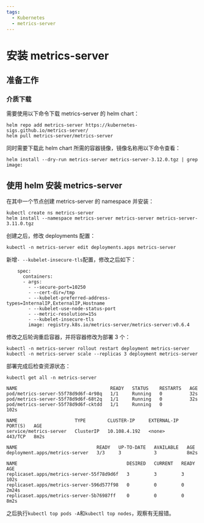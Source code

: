 ```yaml
---
tags:
  - Kubernetes
  - metrics-server
---
```


# 安装 metrics-server

## 准备工作

### 介质下载

需要使用以下命令下载 metrics-server 的 helm chart：

```
helm repo add metrics-server https://kubernetes-sigs.github.io/metrics-server/
helm pull metrics-server/metrics-server
```

同时需要下载此 helm chart 所需的容器镜像，镜像名称用以下命令查看：

```
helm install --dry-run metrics-server metrics-server-3.12.0.tgz | grep image:
```

## 使用 helm 安装 metrics-server

在其中一个节点创建 metrics-server 的 namespace 并安装：

```
kubectl create ns metrics-server
helm install --namespace metrics-server metrics-server metrics-server-3.11.0.tgz
```

创建之后，修改 deployments 配置：

```
kubectl -n metrics-server edit deployments.apps metrics-server
```

新增`- --kubelet-insecure-tls`配置，修改之后如下：

```
    spec:
      containers:
      - args:
        - --secure-port=10250
        - --cert-dir=/tmp
        - --kubelet-preferred-address-types=InternalIP,ExternalIP,Hostname
        - --kubelet-use-node-status-port
        - --metric-resolution=15s
        - --kubelet-insecure-tls
        image: registry.k8s.io/metrics-server/metrics-server:v0.6.4
```

修改之后轮询重启容器，并将容器修改为部署 3 个：

```
kubectl -n metrics-server rollout restart deployment metrics-server
kubectl -n metrics-server scale --replicas 3 deployment metrics-server
```

部署完成后检查资源状态：

```
kubectl get all -n metrics-server
```

```
NAME                                  READY   STATUS    RESTARTS   AGE
pod/metrics-server-55f78d9d6f-4r98q   1/1     Running   0          32s
pod/metrics-server-55f78d9d6f-68t2q   1/1     Running   0          32s
pod/metrics-server-55f78d9d6f-cktdd   1/1     Running   0          102s

NAME                     TYPE        CLUSTER-IP     EXTERNAL-IP   PORT(S)   AGE
service/metrics-server   ClusterIP   10.108.4.192   <none>        443/TCP   8m2s

NAME                             READY   UP-TO-DATE   AVAILABLE   AGE
deployment.apps/metrics-server   3/3     3            3           8m2s

NAME                                        DESIRED   CURRENT   READY   AGE
replicaset.apps/metrics-server-55f78d9d6f   3         3         3       102s
replicaset.apps/metrics-server-596d577f98   0         0         0       2m24s
replicaset.apps/metrics-server-5b76987ff    0         0         0       8m2s
```

之后执行`kubectl top pods -A`和`kubectl top nodes`，观察有无报错。
